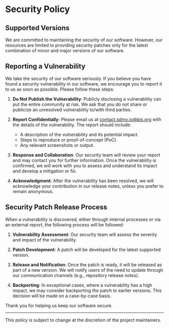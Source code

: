 # Security Policy

## Supported Versions

We are committed to maintaining the security of our software. However, our resources are limited to providing security patches only for the latest combination of minor and major versions of our software.

## Reporting a Vulnerability

We take the security of our software seriously. If you believe you have found a security vulnerability in our software, we encourage you to report it to us as soon as possible. Please follow these steps:

1. **Do Not Publish the Vulnerability**: Publicly disclosing a vulnerability can put the entire community at risk. We ask that you do not share or publicize an unresolved vulnerability to/with third parties.

2. **Report Confidentially**: Please email us at [contact.sdmx.io@bis.org](mailto:contact.sdmx.io@bis.org) with the details of the vulnerability. The report should include:
    - A description of the vulnerability and its potential impact.
    - Steps to reproduce or proof-of-concept (PoC).
    - Any relevant screenshots or output.

3. **Response and Collaboration**: Our security team will review your report and may contact you for further information. Once the vulnerability is confirmed, we will work with you to assess and understand its impact and develop a mitigation or fix.

4. **Acknowledgment**: After the vulnerability has been resolved, we will acknowledge your contribution in our release notes, unless you prefer to remain anonymous.

## Security Patch Release Process

When a vulnerability is discovered, either through internal processes or via an external report, the following process will be followed:

1. **Vulnerability Assessment**: Our security team will assess the severity and impact of the vulnerability.

2. **Patch Development**: A patch will be developed for the latest supported version.

3. **Release and Notification**: Once the patch is ready, it will be released as part of a new version. We will notify users of the need to update through our communication channels (e.g., repository release notes).

4. **Backporting**: In exceptional cases, where a vulnerability has a high impact, we may consider backporting the patch to earlier versions. This decision will be made on a case-by-case basis.

Thank you for helping us keep our software secure.

---
This policy is subject to change at the discretion of the project maintainers.
